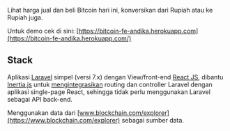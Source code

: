 Lihat harga jual dan beli Bitcoin hari ini, konversikan dari Rupiah atau ke Rupiah juga.

Untuk demo cek di sini: [https://bitcoin-fe-andika.herokuapp.com](https://bitcoin-fe-andika.herokuapp.com/)

## Stack

Aplikasi [Laravel](https://laravel.com) simpel (versi 7.x) dengan View/front-end [React JS](https://reactjs.org/), dibantu [Inertia.js](https://inertiajs.com/) untuk [mengintegrasikan](https://reinink.ca/articles/introducing-inertia-js) routing dan controller Laravel dengan aplikasi single-page React, sehingga tidak perlu menggunakan Laravel sebagai API back-end.

Menggunakan data dari [www.blockchain.com/explorer](https://www.blockchain.com/explorer) sebagai sumber data.
